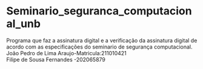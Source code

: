 # Seminario_seguranca_computacional_unb
Programa que faz a assinatura digital e a verificação da assinatura digital de acordo com as especificações do seminario de segurança computacional.
João Pedro de Lima Araujo-Matricula:211010421 <br />
Filipe de Sousa Fernandes -202065879
